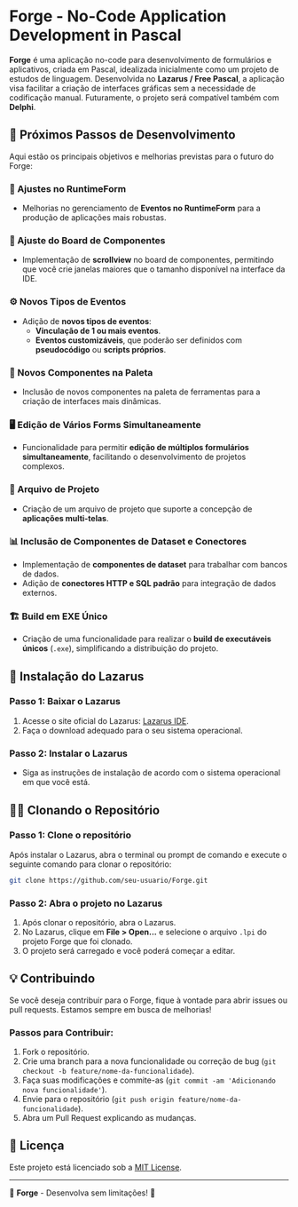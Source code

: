 # Forge - No-Code Application Development in Pascal

**Forge** é uma aplicação no-code para desenvolvimento de formulários e aplicativos, criada em Pascal, idealizada inicialmente como um projeto de estudos de linguagem. Desenvolvida no **Lazarus / Free Pascal**, a aplicação visa facilitar a criação de interfaces gráficas sem a necessidade de codificação manual. Futuramente, o projeto será compatível também com **Delphi**.


## 🔧 Próximos Passos de Desenvolvimento

Aqui estão os principais objetivos e melhorias previstas para o futuro do Forge:

### 🔨 Ajustes no RuntimeForm
- Melhorias no gerenciamento de **Eventos no RuntimeForm** para a produção de aplicações mais robustas.

### 🧩 Ajuste do Board de Componentes
- Implementação de **scrollview** no board de componentes, permitindo que você crie janelas maiores que o tamanho disponível na interface da IDE.

### ⚙️ Novos Tipos de Eventos
- Adição de **novos tipos de eventos**:
  - **Vinculação de 1 ou mais eventos**.
  - **Eventos customizáveis**, que poderão ser definidos com **pseudocódigo** ou **scripts próprios**.

### 🎨 Novos Componentes na Paleta
- Inclusão de novos componentes na paleta de ferramentas para a criação de interfaces mais dinâmicas.

### 🖥️ Edição de Vários Forms Simultaneamente
- Funcionalidade para permitir **edição de múltiplos formulários simultaneamente**, facilitando o desenvolvimento de projetos complexos.

### 📂 Arquivo de Projeto
- Criação de um arquivo de projeto que suporte a concepção de **aplicações multi-telas**.

### 📊 Inclusão de Componentes de Dataset e Conectores
- Implementação de **componentes de dataset** para trabalhar com bancos de dados.
- Adição de **conectores HTTP e SQL padrão** para integração de dados externos.

### 🏗️ Build em EXE Único
- Criação de uma funcionalidade para realizar o **build de executáveis únicos** (`.exe`), simplificando a distribuição do projeto.

## 🚀 Instalação do Lazarus

### Passo 1: Baixar o Lazarus
1. Acesse o site oficial do Lazarus: [Lazarus IDE](https://www.lazarus-ide.org/).
2. Faça o download adequado para o seu sistema operacional.

### Passo 2: Instalar o Lazarus
- Siga as instruções de instalação de acordo com o sistema operacional em que você está.

## 🧑‍💻 Clonando o Repositório

### Passo 1: Clone o repositório
Após instalar o Lazarus, abra o terminal ou prompt de comando e execute o seguinte comando para clonar o repositório:

```bash
git clone https://github.com/seu-usuario/Forge.git
```

### Passo 2: Abra o projeto no Lazarus
1. Após clonar o repositório, abra o Lazarus.
2. No Lazarus, clique em **File > Open...** e selecione o arquivo `.lpi` do projeto Forge que foi clonado.
3. O projeto será carregado e você poderá começar a editar.

## 💡 Contribuindo

Se você deseja contribuir para o Forge, fique à vontade para abrir issues ou pull requests. Estamos sempre em busca de melhorias!

### Passos para Contribuir:
1. Fork o repositório.
2. Crie uma branch para a nova funcionalidade ou correção de bug (`git checkout -b feature/nome-da-funcionalidade`).
3. Faça suas modificações e commite-as (`git commit -am 'Adicionando nova funcionalidade'`).
4. Envie para o repositório (`git push origin feature/nome-da-funcionalidade`).
5. Abra um Pull Request explicando as mudanças.

## 📜 Licença

Este projeto está licenciado sob a [MIT License](LICENSE).

---

🚀 **Forge** - Desenvolva sem limitações! 🎉
